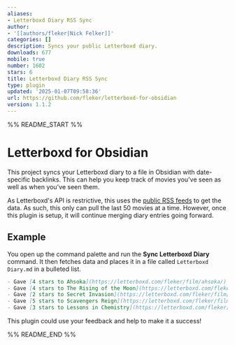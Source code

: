 ```yaml
---
aliases:
- Letterboxd Diary RSS Sync
author:
- '[[authors/fleker|Nick Felker]]'
categories: []
description: Syncs your public Letterboxd diary.
downloads: 677
mobile: true
number: 1602
stars: 6
title: Letterboxd Diary RSS Sync
type: plugin
updated: '2025-01-07T09:58:36'
url: https://github.com/fleker/letterboxd-for-obsidian
version: 1.1.2
---
```


%% README_START %%

# Letterboxd for Obsidian

This project syncs your Letterboxd diary to a file in Obsidian with date-specific backlinks. This can help you keep track of movies you've seen as well as when you've seen them.

As Letterboxd's API is restrictive, this uses the [public RSS feeds](https://letterboxd.com/fleker/rss/) to get the data. As such, this only can pull the last 50 movies at a time. However, once this plugin is setup, it will continue merging diary entries going forward.

## Example

You open up the command palette and run the **Sync Letterboxd Diary** command. It then fetches data and places it in a file called `Letterboxd Diary.md` in a bulleted list.

```md
- Gave [4 stars to Ahsoka](https://letterboxd.com/fleker/film/ahsoka/) on [[2024-04-04]]
- Gave [4 stars to The Rising of the Moon](https://letterboxd.com/fleker/film/the-rising-of-the-moon/) on [[2024-03-30]]
- Gave [2 stars to Secret Invasion](https://letterboxd.com/fleker/film/secret-invasion/) on [[2024-03-21]]
- Gave [5 stars to Scavengers Reign](https://letterboxd.com/fleker/film/scavengers-reign/) on [[2024-03-20]]
- Gave [3 stars to Lessons in Chemistry](https://letterboxd.com/fleker/film/lessons-in-chemistry/) on [[2024-03-19]]
```

This plugin could use your feedback and help to make it a success!

%% README_END %%